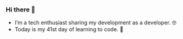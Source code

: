 ### Hi there 👋

- I’m a tech enthusiast sharing my development as a developer. 🤓
- Today is my 41st day of learning to code. 🚀 

